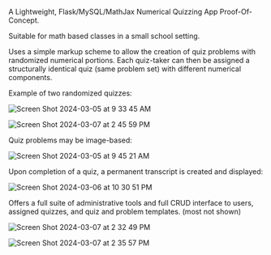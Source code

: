 A Lightweight, Flask/MySQL/MathJax Numerical Quizzing App Proof-Of-Concept.

Suitable for math based classes in a small school setting.

Uses a simple markup scheme to allow the creation of quiz problems with randomized numerical portions. Each quiz-taker can then be assigned a structurally identical quiz (same problem set) with different numerical components.


Example of two randomized quizzes:

![Screen Shot 2024-03-05 at 9 33 45 AM](https://github.com/oscarpoppa/qgen/assets/69337264/b9af64b9-1805-44fe-b464-053c29f7d1c5)

![Screen Shot 2024-03-07 at 2 45 59 PM](https://github.com/oscarpoppa/qgen/assets/69337264/eebbf3d8-8b1c-4932-afdd-662e8e32ca9b)

Quiz problems may be image-based:

![Screen Shot 2024-03-05 at 9 45 21 AM](https://github.com/oscarpoppa/qgen/assets/69337264/4583e1b5-d591-4f2d-8b73-a22a1331f241)

Upon completion of a quiz, a permanent transcript is created and displayed:

![Screen Shot 2024-03-06 at 10 30 51 PM](https://github.com/oscarpoppa/qgen/assets/69337264/4a00329d-8ebd-4c2d-b6d5-fcd6562818b4)

Offers a full suite of administrative tools and full CRUD interface to users, assigned quizzes, and quiz and problem templates. (most not shown)

![Screen Shot 2024-03-07 at 2 32 49 PM](https://github.com/oscarpoppa/qgen/assets/69337264/98b89418-cb1e-4c29-a3e9-ed2e7e5ebad5)

![Screen Shot 2024-03-07 at 2 35 57 PM](https://github.com/oscarpoppa/qgen/assets/69337264/2a0e53fb-9818-4cb1-8fad-17007703e2a2)

